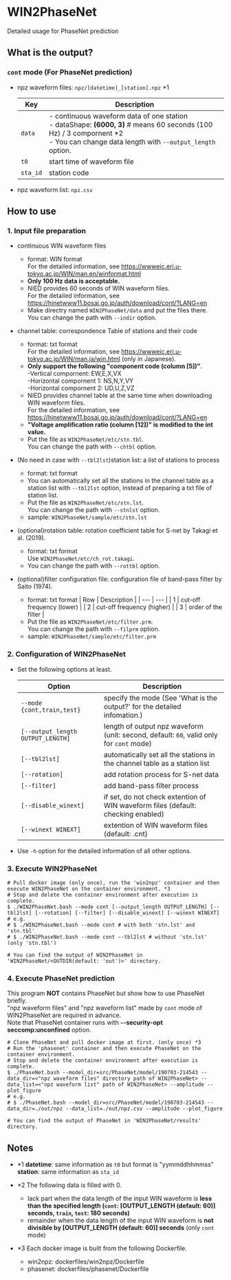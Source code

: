 # WIN2PhaseNet
Detailed usage for PhaseNet prediction

## What is the output?
### `cont` mode (For PhaseNet prediction)
* npz waveform files: `npz/[datetime]_[station].npz` *1

  | Key | Description |
  | --- | --- |
  | `data` | - continuous waveform data of one station <br> - dataShape: **(6000, 3)** # means 60 seconds (100 Hz) / 3 compornent *2 <br> - You can change data length with `--output_length` option. |
  | `t0` | start time of waveform file |
  | `sta_id` | station code |

* npz waveform list: `npz.csv`

## How to use
### 1. Input file preparation
* continuous WIN waveform files
  * format: WIN format <br>
    For the detailed information, see https://wwweic.eri.u-tokyo.ac.jp/WIN/man.en/winformat.html
  * **Only 100 Hz data is acceptable.**
  * NIED provides 60 seconds of WIN waveform files. <br>
    For the detailed information, see https://hinetwww11.bosai.go.jp/auth/download/cont/?LANG=en
  * Make directry named `WIN2PhaseNet/data` and put the files there. <br>
    You can change the path with `--indir` option.

* channel table: correspondence Table of stations and their code
  * format: txt format <br>
    For the detailed information, see https://wwweic.eri.u-tokyo.ac.jp/WIN/man.ja/win.html (only in Japanese).
  * **Only support the following "component code (column [5])"**. <br>
    -Vertical compornent: EW,E,X,VX <br>
    -Horizontal compornent 1: NS,N,Y,VY <br>
    -Horizontal compornent 2: UD,U,Z,VZ
  * NIED provides channel table at the same time when downloading WIN waveform files. <br>
    For the detailed information, see https://hinetwww11.bosai.go.jp/auth/download/cont/?LANG=en
  * **"Voltage amplification ratio (column [12])" is modified to the int value.**
  * Put the file as `WIN2PhaseNet/etc/stn.tbl`. <br>
    You can change the path with `--chtbl` option.

* (No need in case with `--tbl2lst`)station list: a list of stations to process
  * format: txt format
  * You can automatically set all the stations in the channel table as a station list with `--tbl2lst` option, instead of preparing a txt file of station list.
  * Put the file as `WIN2PhaseNet/etc/stn.lst`. <br>
    You can change the path with `--stnlst` option.
  * sample: `WIN2PhaseNet/sample/etc/stn.lst`

* (optional)rotation table: rotation coefficient table for S-net by Takagi et al. (2019).
  * format: txt format <br>
    Use `WIN2PhaseNet/etc/ch_rot.takagi`.
  * You can change the path with `--rottbl` option.

* (optional)filter configuration file: configuration file of band-pass filter by Saito (1974).
  * format: txt format
    | Row | Description |
    | --- | --- |
    | 1 | cut-off frequency (lower) |
    | 2 | cut-off frequency (higher) |
    | 3 | order of the filter |
  * Put the file as `WIN2PhaseNet/etc/filter.prm`. <br>
    You can change the path with `--filprm` option.
  * sample: `WIN2PhaseNet/sample/etc/filter.prm`

### 2. Configuration of WIN2PhaseNet
* Set the following options at least.

  | Option | Description |
  | --- | --- |
  | `--mode {cont,train,test}` | specify the mode (See 'What is the output?' for the detailed infomation.) |
  | `[--output_length OUTPUT_LENGTH]` | length of output npz waveform (unit: second, default: `60`, valid only for `cont` mode) |
  | `[--tbl2lst]` | automatically set all the stations in the channel table as a station list |
  | `[--rotation]` | add rotation process for S-net data |
  | `[--filter]` | add band-pass filter process |
  | `[--disable_winext]` | if set, do not check extention of WIN waveform files (default: checking enabled) |
  | `[--winext WINEXT]` | extention of WIN waveform files (default: .cnt) |

* Use `-h` option for the detailed information of all other options.

### 3. Execute WIN2PhaseNet
```
# Pull docker image (only once), run the 'win2npz' container and then execute WIN2PhaseNet on the container environment. *3
# Stop and delete the container environment after execution is complete.
$ ./WIN2PhaseNet.bash --mode cont [--output_length OUTPUT_LENGTH] [--tbl2lst] [--rotation] [--filter] [--disable_winext] [--winext WINEXT]
# e.g. 
# $ ./WIN2PhaseNet.bash --mode cont # with both 'stn.lst' and 'stn.tbl'
# $ ./WIN2PhaseNet.bash --mode cont --tbl2lst # without 'stn.lst' (only 'stn.tbl')

# You can find the output of WIN2PhaseNet in 'WIN2PhaseNet/<OUTDIR(default: 'out')>' directory.
```

### 4. Execute PhaseNet prediction
This program **NOT** contains PhaseNet but show how to use PhaseNet briefly. <br>
"npz waveform files" and "npz waveform list" made by `cont` mode of WIN2PhaseNet are required in advance. <br>
Note that PhaseNet container runs with **--security-opt seccomp:unconfined** option.

```
# Clone PhaseNet and pull docker image at first. (only once) *3
# Run the 'phasenet' container and then execute PhaseNet on the container environment.
# Stop and delete the container environment after execution is complete.
$ ./PhaseNet.bash --model_dir=src/PhaseNet/model/190703-214543 --data_dir=<"npz waveform files" directory path of WIN2PhaseNet> --data_list=<"npz waveform list" path of WIN2PhaseNet> --amplitude --plot_figure
# e.g. 
# $ ./PhaseNet.bash --model_dir=src/PhaseNet/model/190703-214543 --data_dir=./out/npz --data_list=./out/npz.csv --amplitude --plot_figure

# You can find the output of PhaseNet in 'WIN2PhaseNet/results' directory.
```

## Notes
* *1 **datetime**: same information as `t0` but format is "yymmddhhmmss" <br>
  **station**: same information as `sta_id`

* *2 The following data is filled with 0.
    * lack part when the data length of the input WIN waveform is **less than the specified length (`cont`: [OUTPUT_LENGTH (default: 60)] seconds, `train`, `test`: 180 seconds)**
    * remainder when the data length of the input WIN waveform is **not divisible by [OUTPUT_LENGTH (default: 60)] seconds** (only `cont` mode)

* *3 Each docker image is built from the following Dockerfile.
    * win2npz: dockerfiles/win2npz/Dockerfile
    * phasenet: dockerfiles/phasenet/Dockerfile